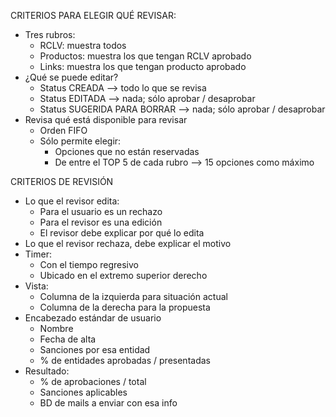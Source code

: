 CRITERIOS PARA ELEGIR QUÉ REVISAR:
- Tres rubros:
	- RCLV: muestra todos
	- Productos: muestra los que tengan RCLV aprobado
	- Links: muestra los que tengan producto aprobado
- ¿Qué se puede editar?
	- Status CREADA --> todo lo que se revisa
	- Status EDITADA --> nada; sólo aprobar / desaprobar
	- Status SUGERIDA PARA BORRAR --> nada; sólo aprobar / desaprobar
- Revisa qué está disponible para revisar
	- Orden FIFO
	- Sólo permite elegir:
		- Opciones que no están reservadas
		- De entre el TOP 5 de cada rubro --> 15 opciones como máximo

CRITERIOS DE REVISIÓN
- Lo que el revisor edita:
	- Para el usuario es un rechazo
	- Para el revisor es una edición
	- El revisor debe explicar por qué lo edita
- Lo que el revisor rechaza, debe explicar el motivo
- Timer:
	- Con el tiempo regresivo
	- Ubicado en el extremo superior derecho
- Vista:
	- Columna de la izquierda para situación actual
	- Columna de la derecha para la propuesta
- Encabezado estándar de usuario
	- Nombre
	- Fecha de alta
	- Sanciones por esa entidad
	- % de entidades aprobadas / presentadas
- Resultado:
	- % de aprobaciones / total
	- Sanciones aplicables
	- BD de mails a enviar con esa info
